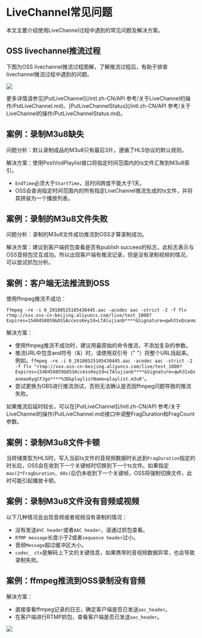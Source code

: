 # LiveChannel常见问题

本文主要介绍使用LiveChannel过程中遇到的常见问题及解决方案。

## OSS livechannel推流过程

下图为OSS livechannel推流过程图解，了解推流过程后，有助于排查livechannel推流过程中遇到的问题。

![](https://static-aliyun-doc.oss-accelerate.aliyuncs.com/assets/img/zh-CN/0315459951/p35194.png)

更多详情请参见[PutLiveChannel](/intl.zh-CN/API 参考/关于LiveChannel的操作/PutLiveChannel.md)、[PutLiveChannelStatus](/intl.zh-CN/API 参考/关于LiveChannel的操作/PutLiveChannelStatus.md)。

## 案例：录制M3u8缺失

问题分析：默认录制成品的M3u8只有最后3片，遵循了HLS协议的默认规则。

解决方案：使用PostVodPlaylist接口将指定时间范围内的ts文件汇聚到M3u8索引。

-   `EndTime`必须大于`StartTime`，且时间跨度不能大于1天。
-   OSS会查询指定时间范围内的所有指定LiveChannel推流生成的ts文件，并将其拼装为一个播放列表。

## 案例：录制的M3u8文件失败

问题分析：录制的M3u8文件成功推流到OSS才算录制成功。

解决方案：建议到客户端抓包查看是否有publish succees的标志，此标志表示与OSS音频包交互成功。所以出现客户端有推流记录，但是没有录制视频的情况，可以尝试抓包分析。

## 案例：客户端无法推流到OSS

使用ffmpeg推流不成功：

```
ffmpeg -re -i 0_20180525105430445.aac -acodec aac -strict -2 -f flv rtmp://xxx.oss-cn-beijing.aliyuncs.com/live/test_1000?Expires=1540458859&OSSAccessKeyId=LTAlujianb****&Signature=qwh31xQsanmao6ygCFJgo****%3D&playlistName=playlist.m3u8
```

解决方案：

-   使用ffmpeg推流不成功时，建议用最原始的命令推流，不添加复杂的参数。
-   推流URL中包含and符号（&）时，请使用双引号（" "）将整个URL括起来。例如，`ffmpeg -re -i 0_20180525105430445.aac -acodec aac -strict -2 -f flv "rtmp://xxx.oss-cn-beijing.aliyuncs.com/live/test_1000?Expires=1540458859&OSSAccessKeyId=LTAlujianb****&Signature=qwh31xQsanmao6ygCFJgo****%3D&playlistName=playlist.m3u8"`。
-   尝试更换为OBS进行推流测试，否则无法确认是否因ffmpeg问题导致的推流失败。

如果推流后延时较长，可以在[PutLiveChannel](/intl.zh-CN/API 参考/关于LiveChannel的操作/PutLiveChannel.md)接口中调整FragDuration和FragCount参数。

## 案例：录制M3u8文件卡顿

当转储类型为HLS时，写入当前ts文件的音视频数据时长达到`FragDuration`指定的时长后，OSS会在收到下一个关键帧时切换到下一个ts文件。如果指定`max(2*FragDuration, 60s)`后仍未收到下一个关键帧，OSS将强制切换文件，此时可能引起播放卡顿。

## 案例：录制M3u8文件没有音频或视频

以下几种情况会出现音频或者视频没有录制的情况：

-   没有发送`AVC header`或者`AAC header`，请通过抓包查看。
-   `RTMP message`长度小于2或者`sequence header`过小。
-   音频`Message`超过缓冲区大小。
-   `codec_ ctx`是解码上下文的关键信息，如果携带的音视频数据异常，也会导致录制失败。

## 案例：ffmpeg推流到OSS录制没有音频

解决方案：

-   直接查看ffmpeg记录的日志，确定客户端是否已发送`aac_header`。
-   在客户端进行RTMP抓包，查看客户端是否已发送`aac_header`。

![](https://static-aliyun-doc.oss-accelerate.aliyuncs.com/assets/img/zh-CN/0315459951/p35199.png)

